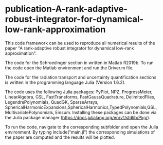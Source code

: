# publication-A-rank-adaptive-robust-integrator-for-dynamical-low-rank-approximation
This code framework can be used to reproduce all numerical results of the paper "A rank-adaptive robust integrator for dynamical low-rank approximation". 

The code for the Schroedinger section in written in Matlab R2019b. To run the code open the Matlab environment and run the Driver.m file.

The code for the radiation transport and uncertainty quantification sections is written in the programming language Julia (Version 1.6.2).

The code uses the following Julia packages: PyPlot, NPZ, ProgressMeter, LinearAlgebra, GSL, FastTransforms, FastGaussQuadrature, DelimitedFiles, LegendrePolynomials, QuadGK, SparseArrays, SphericalHarmonicExpansions,SphericalHarmonics,TypedPolynomials,GSL, MultivariatePolynomials, Einsum. Installing these packages can be done via the Julia package manager (https://docs.julialang.org/en/v1/stdlib/Pkg/).

To run the code, navigate to the corresponding subfolder and open the Julia environment. By typing include("main.jl") the corresponding simulations of the paper are computed and the results will be plotted. 
